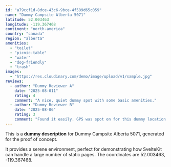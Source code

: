 ```yaml
---
id: "a79ccf1d-8dce-43c6-9bce-4f509d65c059"
name: "Dummy Campsite Alberta 5071"
latitude: 52.003463
longitude: -119.367468
continent: "north-america"
country: "canada"
region: "alberta"
amenities:
  - "toilet"
  - "picnic-table"
  - "water"
  - "dog-friendly"
  - "trash"
images:
  - "https://res.cloudinary.com/demo/image/upload/v1/sample.jpg"
reviews:
  - author: "Dummy Reviewer A"
    date: "2025-08-011"
    rating: 4
    comment: "A nice, quiet dummy spot with some basic amenities."
  - author: "Dummy Reviewer B"
    date: "2025-08-06"
    rating: 3
    comment: "Found it easily. GPS was spot on for this dummy location."
---
```


This is a **dummy description** for Dummy Campsite Alberta 5071, generated for the proof of concept.

It provides a serene environment, perfect for demonstrating how SvelteKit can handle a large number of static pages. The coordinates are 52.003463, -119.367468.
